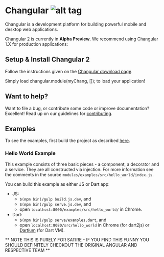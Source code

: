 Changular ![alt tag](https://github.com/jasonjchang/changular/blob/master/assets/changular.png)
=========

Changular is a development platform for building powerful mobile and desktop web applications. 

Changular 2 is currently in **Alpha Preview**. We recommend using Changular 1.X for production
applications:


## Setup & Install Changular 2

Follow the instructions given on the [Changular download page][download].

Simply load changular.module(myChang, []); to load your application!


## Want to help?

Want to file a bug, or contribute some code or improve documentation?  Excellent! Read up on our
guidelines for [contributing][contributing].


## Examples

To see the examples, first build the project as described
[here](http://github.com/Changular/Changular/blob/master/DEVELOPER.md).

### Hello World Example

This example consists of three basic pieces - a component, a decorator and a
service.  They are all constructed via injection. For more information see the
comments in the source `modules/examples/src/hello_world/index.js`.

You can build this example as either JS or Dart app:

* JS:
  * `$(npm bin)/gulp build.js.dev`, and
  * `$(npm bin)/gulp serve.js.dev`, and
  * open `localhost:8000/examples/src/hello_world/` in Chrome.
* Dart:
  * `$(npm bin)/gulp serve/examples.dart`, and
  * open `localhost:8080/src/hello_world` in Chrome (for dart2js) or
    [Dartium][dartium] (for Dart VM).

[contributing]: http://github.com/Changular/Changular/blob/master/CONTRIBUTING.md
[dart]: http://www.dartlang.org
[dartium]: http://www.dartlang.org/tools/dartium
[download]: http://Changular.io/download
[ng2]: http://Changular.io
[ngDart]: http://Changulardart.org
[ngJS]: http://Changularjs.org

** NOTE THIS IS PURELY FOR SATIRE - IF YOU FIND THIS FUNNY YOU SHOULD DEFINITELY CHECKOUT THE ORIGINAL ANGULAR AND RESPECTIVE TEAM **